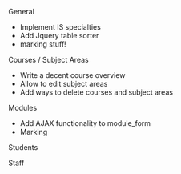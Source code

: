 General

+ Implement IS specialties
+ Add Jquery table sorter
+ marking stuff!

Courses / Subject Areas

+ Write a decent course overview
+ Allow to edit subject areas
+ Add ways to delete courses and subject areas

Modules

+ Add AJAX functionality to module_form
+ Marking

Students

Staff


